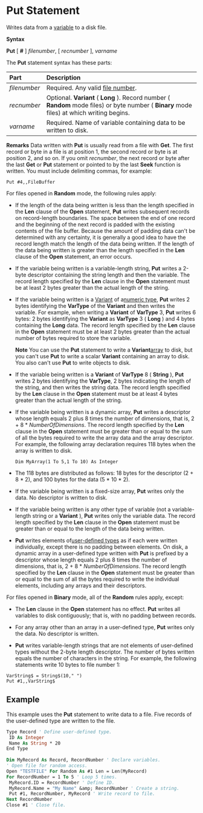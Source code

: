 
# Put Statement

Writes data from a [variable](b8bdf64f-5920-1ae9-16d0-b26d09524a30.md) to a disk file.

 **Syntax**

 **Put** [ **#** ] _filenumber_, [ _recnumber_ ], _varname_

The  **Put** statement syntax has these parts:


|**Part**|**Description**|
|:-----|:-----|
| _filenumber_|Required. Any valid [file number](b8bdf64f-5920-1ae9-16d0-b26d09524a30.md).|
| _recnumber_|Optional.  **Variant** ( **Long** ). Record number ( **Random** mode files) or byte number ( **Binary** mode files) at which writing begins.|
| _varname_|Required. Name of variable containing data to be written to disk.|
 **Remarks**
Data written with  **Put** is usually read from a file with **Get**.
The first record or byte in a file is at position 1, the second record or byte is at position 2, and so on. If you omit  _recnumber_, the next record or byte after the last **Get** or **Put** statement or pointed to by the last **Seek** function is written. You must include delimiting commas, for example:



```
Put #4,,FileBuffer 

```

For files opened in  **Random** mode, the following rules apply:


- If the length of the data being written is less than the length specified in the  **Len** clause of the **Open** statement, **Put** writes subsequent records on record-length boundaries. The space between the end of one record and the beginning of the next record is padded with the existing contents of the file buffer. Because the amount of padding data can't be determined with any certainty, it is generally a good idea to have the record length match the length of the data being written. If the length of the data being written is greater than the length specified in the **Len** clause of the **Open** statement, an error occurs.
    
- If the variable being written is a variable-length string,  **Put** writes a 2-byte descriptor containing the string length and then the variable. The record length specified by the **Len** clause in the **Open** statement must be at least 2 bytes greater than the actual length of the string.
    
- If the variable being written is a [Variant](b8bdf64f-5920-1ae9-16d0-b26d09524a30.md) of a[numeric type](b8bdf64f-5920-1ae9-16d0-b26d09524a30.md),  **Put** writes 2 bytes identifying the **VarType** of the **Variant** and then writes the variable. For example, when writing a **Variant** of **VarType** 3, **Put** writes 6 bytes: 2 bytes identifying the **Variant** as **VarType** 3 ( **Long** ) and 4 bytes containing the **Long** data. The record length specified by the **Len** clause in the **Open** statement must be at least 2 bytes greater than the actual number of bytes required to store the variable.
    
     **Note**  You can use the  **Put** statement to write a **Variant**[array](b8bdf64f-5920-1ae9-16d0-b26d09524a30.md) to disk, but you can't use **Put** to write a scalar **Variant** containing an array to disk. You also can't use **Put** to write objects to disk.
- If the variable being written is a  **Variant** of **VarType** 8 ( **String** ), **Put** writes 2 bytes identifying the **VarType**, 2 bytes indicating the length of the string, and then writes the string data. The record length specified by the **Len** clause in the **Open** statement must be at least 4 bytes greater than the actual length of the string.
    
- If the variable being written is a dynamic array,  **Put** writes a descriptor whose length equals 2 plus 8 times the number of dimensions, that is, 2 + 8 * _NumberOfDimensions_. The record length specified by the **Len** clause in the **Open** statement must be greater than or equal to the sum of all the bytes required to write the array data and the array descriptor. For example, the following array declaration requires 118 bytes when the array is written to disk.
    
  ```
  Dim MyArray(1 To 5,1 To 10) As Integer 

  ```


    
    
- The 118 bytes are distributed as follows: 18 bytes for the descriptor (2 + 8 * 2), and 100 bytes for the data (5 * 10 * 2).
    
- If the variable being written is a fixed-size array,  **Put** writes only the data. No descriptor is written to disk.
    
- If the variable being written is any other type of variable (not a variable-length string or a  **Variant** ), **Put** writes only the variable data. The record length specified by the **Len** clause in the **Open** statement must be greater than or equal to the length of the data being written.
    
-  **Put** writes elements of[user-defined types](b8bdf64f-5920-1ae9-16d0-b26d09524a30.md) as if each were written individually, except there is no padding between elements. On disk, a dynamic array in a user-defined type written with **Put** is prefixed by a descriptor whose length equals 2 plus 8 times the number of dimensions, that is, 2 + 8 * _NumberOfDimensions_. The record length specified by the **Len** clause in the **Open** statement must be greater than or equal to the sum of all the bytes required to write the individual elements, including any arrays and their descriptors.
    

For files opened in  **Binary** mode, all of the **Random** rules apply, except:


- The  **Len** clause in the **Open** statement has no effect. **Put** writes all variables to disk contiguously; that is, with no padding between records.
    
- For any array other than an array in a user-defined type,  **Put** writes only the data. No descriptor is written.
    
-  **Put** writes variable-length strings that are not elements of user-defined types without the 2-byte length descriptor. The number of bytes written equals the number of characters in the string. For example, the following statements write 10 bytes to file number 1:
    
  ```
  VarString$ = String$(10," ") 
Put #1,,VarString$ 

  ```


    
    


## Example

This example uses the  **Put** statement to write data to a file. Five records of the user-defined type are written to the file.


```vb
Type Record ' Define user-defined type. 
 ID As Integer 
 Name As String * 20 
End Type 
 
Dim MyRecord As Record, RecordNumber ' Declare variables. 
' Open file for random access. 
Open "TESTFILE" For Random As #1 Len = Len(MyRecord) 
For RecordNumber = 1 To 5 ' Loop 5 times. 
 MyRecord.ID = RecordNumber ' Define ID. 
 MyRecord.Name = "My Name" &amp; RecordNumber ' Create a string. 
 Put #1, RecordNumber, MyRecord ' Write record to file. 
Next RecordNumber 
Close #1 ' Close file. 

```

